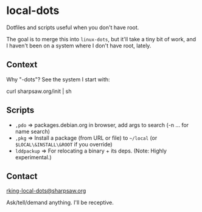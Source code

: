 local-dots
==========

Dotfiles and scripts useful when you don't have root.

The goal is to merge this into `linux-dots`, but it'll take a tiny bit of
work, and I haven't been on a system where I don't have root, lately.

Context
-------

Why "-dots"?  See the system I start with:

  curl sharpsaw.org/init | sh

Scripts
-------

<!--
Requires: https://github.com/sharpsaw/perl-dots (for its bin/bin-docs)
Update by having sharpsaw/perl-dots then yy@" on the next line:
jjV}k!bin-docs
-->
* `,pdo` ⇒ packages.debian.org in browser, add args to search (-n ... for name search)
* `,pkg` ⇒ Install a package (from URL or file) to `~/local` (or `$LOCAL\&INSTALL\&ROOT` if you override)
* `lddpackup` ⇒ For relocating a binary + its deps. (Note: Highly experimental.)

Contact
-------

rking-local-dots@sharpsaw.org

Ask/tell/demand anything. I'll be receptive.

